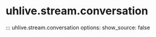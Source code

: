 # uhlive.stream.conversation

::: uhlive.stream.conversation
    options:
        show_source: false
